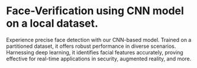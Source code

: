# Face-Verification using CNN model on a local dataset.
<p>Experience precise face detection with our CNN-based model. Trained on a partitioned dataset, it offers robust performance in diverse scenarios. Harnessing deep learning, it identifies facial features accurately, proving effective for real-time applications in security, augmented reality, and more.</p>
